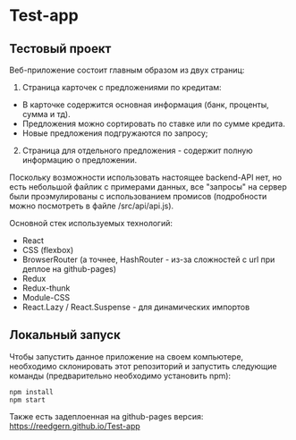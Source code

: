 # Test-app

## Тестовый проект

Веб-приложение состоит главным образом из двух страниц:
1) Страница карточек с предложениями по кредитам: 
* В карточке содержится основная информация (банк, проценты, сумма и тд). 
* Предложения можно сортировать по ставке или по сумме кредита. 
* Новые предложения подгружаются по запросу;
2) Страница для отдельного предложения - содержит полную информацию о предложении.

Поскольку возможности использовать настоящее backend-API нет, но есть небольшой файлик с примерами данных, все "запросы" на сервер были проэмулированы с использованием промисов (подробности можно посмотреть в файле /src/api/api.js).

Основной стек используемых технологий:
* React
* CSS (flexbox)
* BrowserRouter (а точнее, HashRouter - из-за сложностей с url при деплое на github-pages)
* Redux
* Redux-thunk
* Module-CSS
* React.Lazy / React.Suspense - для динамических импортов

## Локальный запуск
Чтобы запустить данное приложение на своем компьютере, необходимо склонировать этот репозиторий и запустить следующие команды (предварительно необходимо установить npm):
```console
npm install
npm start
```
Также есть задеплоенная на github-pages версия: https://reedgern.github.io/Test-app

